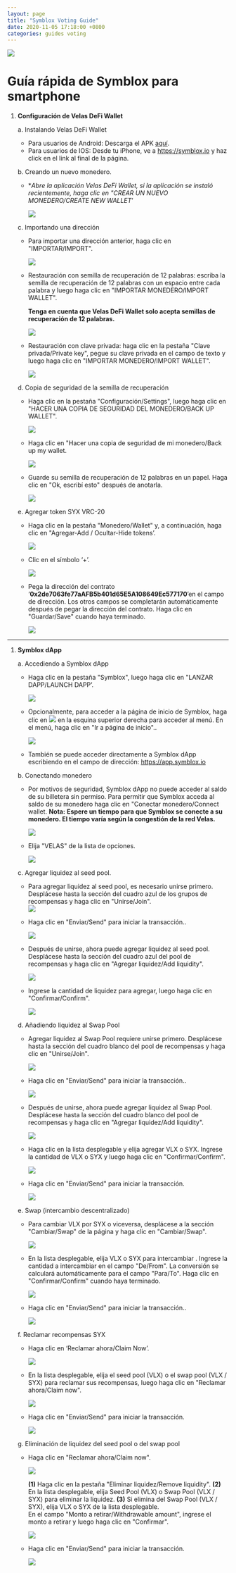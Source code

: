 ```yaml
---
layout: page
title: "Symblox Voting Guide"
date: 2020-11-05 17:18:00 +0800
categories: guides voting
---
```


![](https://symblox.github.io/assets/SymbloxLogoName.png)

# Guía rápida de Symblox para smartphone
1.  **Configuración de Velas DeFi Wallet**
    
    a. Instalando Velas DeFi Wallet
    
    -   Para usuarios de Android: Descarga el APK  [aquí](https://symblox.io/velas-defi-wallet-1014.apk).
    -  Para usuarios de IOS: Desde tu iPhone, ve a https://symblox.io y haz click en el link al final de la página.
    
    b. Creando un nuevo monedero.
    
    -   **Abre la aplicación Velas DeFi Wallet, si la aplicación se instaló recientemente, haga clic en "CREAR UN NUEVO MONEDERO/CREATE NEW WALLET*’
        
        ![](https://symblox.github.io/assets/syxAsset%201Logo_Name_White.png)
        
    
    c. Importando una dirección
    
    -   Para importar una dirección anterior, haga clic en "IMPORTAR/IMPORT".
    
        ![](https://symblox.github.io/assets/syxAsset%202Logo_Name_White.png)
        
    -   Restauración con semilla de recuperación de 12 palabras: escriba la semilla de recuperación de 12 palabras con un espacio entre cada palabra y luego haga clic en "IMPORTAR MONEDERO/IMPORT WALLET".  
    
        **Tenga en cuenta que Velas DeFi Wallet solo acepta semillas de recuperación de 12 palabras.**  
        
        ![](https://symblox.github.io/assets/syxAsset%201WalletImport.png)
        
    -   Restauración con clave privada: haga clic en la pestaña "Clave privada/Private key", pegue su clave privada en el campo de texto y luego haga clic en "IMPORTAR MONEDERO/IMPORT WALLET".
    
        ![](https://symblox.github.io/assets/syxAsset%201WalletImportc.png)
    
    d. Copia de seguridad de la semilla de recuperación
    
    -   Haga clic en la pestaña "Configuración/Settings", luego haga clic en "HACER UNA COPIA DE SEGURIDAD DEL MONEDERO/BACK UP WALLET".  
    
        ![](https://symblox.github.io/assets/syxAsset%201WalletImportD.png)
        
    -   Haga clic en "Hacer una copia de seguridad de mi monedero/Back up my wallet.  
    
        ![](https://symblox.github.io/assets/syxAsset%201WalletImportE.png)
        
    -   Guarde su semilla de recuperación de 12 palabras en un papel. Haga clic en "Ok, escribí esto" después de anotarla.
    
        ![](https://symblox.github.io/assets/syxAsset%201WalletImportF.png)
    
    e. Agregar token SYX VRC-20
    
    -   Haga clic en la pestaña "Monedero/Wallet" y, a continuación, haga clic en "Agregar-Add / Ocultar-Hide tokens’.  
    
        ![](https://symblox.github.io/assets/syxAsset%201AddSYX_a.png)
        
    -   Clic en el símbolo ‘+’.  
    
        ![](https://symblox.github.io/assets/syxAsset%201AddSYX_b.png)
        
    -   Pega la dirección del contrato ‘**0x2de7063fe77aAFB5b401d65E5A108649Ec577170**’en el campo de dirección. Los otros campos se completarán automáticamente después de pegar la dirección del contrato. Haga clic en "Guardar/Save" cuando haya terminado.
    
        ![](https://symblox.github.io/assets/syxAsset%201AddSYX_c.png)

----------

1.  **Symblox dApp**
    
    a. Accediendo a Symblox dApp
    
    -  Haga clic en la pestaña "Symblox", luego haga clic en "LANZAR DAPP/LAUNCH DAPP’.  
    
        ![](https://symblox.github.io/assets/syxAsset%202StartDapp_a.png)
        
    -   Opcionalmente, para acceder a la página de inicio de Symblox, haga clic en  ![](https://symblox.github.io/assets/menuico.png)  en la esquina superior derecha para acceder al menú. En el menú, haga clic en "Ir a página de inicio"..  
    
        ![](https://symblox.github.io/assets/syxAsset%201StartDapp_ab.png)
        
    -  También se puede acceder directamente a Symblox dApp escribiendo en el campo de dirección: https://app.symblox.io
    
    b. Conectando monedero
    
    -   Por motivos de seguridad, Symblox dApp no ​​puede acceder al saldo de su billetera sin permiso. Para permitir que Symblox acceda al saldo de su monedero haga clic en "Conectar monedero/Connect wallet.  **Nota:**  **Espere un tiempo para que Symblox se conecte a su monedero. El tiempo varía según la congestión de la red Velas.**  
    
        ![](https://symblox.github.io/assets/syxAsset%201ConnectWallet_a.png)
        
    -   Elija "VELAS" de la lista de opciones. 
    
        ![](https://symblox.github.io/assets/syxAsset%201ConnectWallet_b.png)
        
    
    c. Agregar liquidez al seed pool.
    
    -   Para agregar liquidez al seed pool, es necesario unirse primero. Desplácese hasta la sección del cuadro azul de los grupos de recompensas y haga clic en "Unirse/Join".  
        ![](https://symblox.github.io/assets/syxAsset%201SeedPool_a.png)
        
    -   Haga clic en "Enviar/Send" para iniciar la transacción..  
    
        ![](https://symblox.github.io/assets/syxAsset%201SeedPool_b.png)
        
    -   Después de unirse, ahora puede agregar liquidez al seed pool. Desplácese hasta la sección del cuadro azul del pool de recompensas y haga clic en "Agregar liquidez/Add liquidity". 
    
        ![](https://symblox.github.io/assets/syxAsset%201SeedPool_C.png)
        
    -   Ingrese la cantidad de liquidez para agregar, luego haga clic en "Confirmar/Confirm".  
    
        ![](https://symblox.github.io/assets/syxAsset%201SeedPool_D.png)
    
    d. Añadiendo liquidez al Swap Pool
    
    -   Agregar liquidez al Swap Pool requiere unirse primero. Desplácese hasta la sección del cuadro blanco del pool de recompensas y haga clic en "Unirse/Join".
    
        ![](https://symblox.github.io/assets/syxAsset%201SwapPool_a.png)
        
    -   Haga clic en "Enviar/Send" para iniciar la transacción..  
    
        ![](https://symblox.github.io/assets/syxAsset%201SwapPool_b.png)
        
    -   Después de unirse, ahora puede agregar liquidez al Swap Pool. Desplácese hasta la sección del cuadro blanco del pool de recompensas y haga clic en "Agregar liquidez/Add liquidity".
    
        ![](https://symblox.github.io/assets/syxAsset%201SwapPool_c.png)
        
    - Haga clic en la lista desplegable y elija agregar VLX o SYX. Ingrese la cantidad de VLX o SYX y luego haga clic en "Confirmar/Confirm".
    
        ![](https://symblox.github.io/assets/syxAsset%201SwapPool_d.png)
        
    -   Haga clic en "Enviar/Send" para iniciar la transacción.  
    
        ![](https://symblox.github.io/assets/syxAsset%201SwapPool_e.png)
        
    
    e. Swap  (intercambio descentralizado)
    
    -   Para cambiar VLX por SYX o viceversa, desplácese a la sección "Cambiar/Swap" de la página y haga clic en "Cambiar/Swap".
    
        ![](https://symblox.github.io/assets/syxAsset%201SwapMeet_a.png)
        
    -  En la lista desplegable, elija VLX o SYX para intercambiar . Ingrese la cantidad a intercambiar en el campo "De/From". La conversión se calculará automáticamente para el campo "Para/To". Haga clic en "Confirmar/Confirm" cuando haya terminado.
    
        ![](https://symblox.github.io/assets/syxAsset%201SwapMeet_b.png)
        
    -   Haga clic en "Enviar/Send" para iniciar la transacción..  
    
        ![](https://symblox.github.io/assets/syxAsset%201SwapMeet_c.png)
        
    
    f. Reclamar recompensas SYX
    
    -   Haga clic en ‘Reclamar ahora/Claim Now’.  
    
        ![](https://symblox.github.io/assets/syxAsset%201Claim_a.png)
        
    -   En la lista desplegable, elija el seed pool (VLX) o el swap pool (VLX / SYX) para reclamar sus recompensas, luego haga clic en "Reclamar ahora/Claim now".
    
        ![](https://symblox.github.io/assets/syxAsset%201Claim_b.png)
        
    -   Haga clic en "Enviar/Send" para iniciar la transacción.  
    
        ![](https://symblox.github.io/assets/syxAsset%201Claim_c.png)
        
    
    g. Eliminación de liquidez del seed pool o del swap pool
    
    -  Haga clic en "Reclamar ahora/Claim now". 
    
        ![](https://symblox.github.io/assets/syxAsset%201Claim_a.png)
        
        **(1)**  Haga clic en la pestaña "Eliminar liquidez/Remove liquidity". 
        **(2)**  En la lista desplegable, elija Seed Pool (VLX) o Swap Pool (VLX / SYX) para eliminar la liquidez.
        **(3)**  Si elimina del Swap Pool (VLX / SYX), elija VLX o SYX de la lista desplegable.  
       En el campo "Monto a retirar/Withdrawable amount", ingrese el monto a retirar y luego haga clic en "Confirmar".
       
        ![](https://symblox.github.io/assets/syxAsset%201Claim_d.png)
        
    -   Haga clic en "Enviar/Send" para iniciar la transacción.  
    
        ![](https://symblox.github.io/assets/syxAsset%201Claim_e.png)
